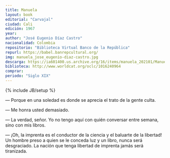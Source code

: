 ```yaml
---
title: Manuela
layout: book
editorial: "Carvajal"
ciudad: Cali
edición: 1967
year: 
author: "José Eugenio Díaz Castro"
nacionalidad: Colombia
repositorio: "Biblioteca Virtual Banco de la República"
repurl: https://babel.banrepcultural.org/
img: manuela_jose_eugenio-diaz-castro.jpg
descarga: https://ia601400.us.archive.org/16/items/manuela_202101/Manuela.pdf
biblioteca: http://www.worldcat.org/oclc/1016240964
comprar: 
periodo: "Siglo XIX"
---
```

{% include JB/setup %}

— Porque en una soledad es donde se aprecia el trato de la gente culta. 
 
— Me honra usted demasiado. 
 
— La verdad, señor. Yo no tengo aquí con quién conversar entre semana, sino con mis libros.

— ¡Oh, la imprenta es el conductor de la ciencia y el baluarte de la libertad! Un hombre preso a quien se le conceda luz y un libro, nunca será desgraciado. La nación que tenga libertad de imprenta jamás será tiranizada.
